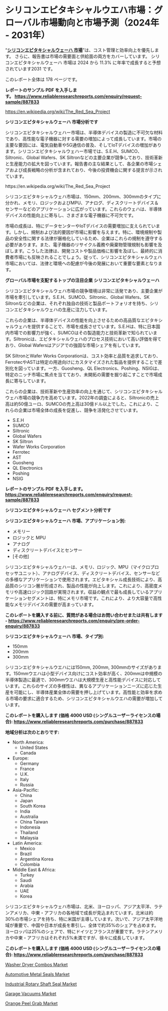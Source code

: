 <p><h1>シリコンエピタキシャルウエハ市場：グローバル市場動向と市場予測（2024年 - 2031年）</h1></p><p>&ldquo;<strong><a href="https://www.reliableresearchreports.com/silicon-epitaxial-wafer-r887833?utm_campaign=110&utm_medium=9&utm_source=Github&utm_content=ia&utm_term=18102024&utm_id=silicon-epitaxial-wafer">シリコンエピタキシャルウェーハ 市場</a></strong>&rdquo;は、コスト管理と効率向上を優先します。 さらに、報告書は市場の需要面と供給面の両方をカバーしています。 シリコンエピタキシャルウェーハ 市場は 2024 から 11.3% に年率で成長すると予想されています2031 です。</p>
<p>このレポート全体は 178 ページです。</p>
<p><strong>レポートのサンプル PDF を入手します。&nbsp;<a href="https://www.reliableresearchreports.com/enquiry/request-sample/887833?utm_campaign=110&utm_medium=9&utm_source=Github&utm_content=ia&utm_term=18102024&utm_id=silicon-epitaxial-wafer">https://www.reliableresearchreports.com/enquiry/request-sample/887833</a></strong></p>
<p><a href="https://en.wikipedia.org/wiki/The_Red_Sea_Project?utm_campaign=110&utm_medium=9&utm_source=Github&utm_content=ia&utm_term=18102024&utm_id=silicon-epitaxial-wafer">https://en.wikipedia.org/wiki/The_Red_Sea_Project</a></p>
<p><strong>シリコンエピタキシャルウェーハ 市場分析です</strong></p>
<p><p>シリコンエピタキシャルウェハー市場は、半導体デバイスの製造に不可欠な材料であり、高性能な電子機器に対する需要の増加によって成長しています。市場の主要な要因には、電気自動車や5G通信の普及、そしてIoTデバイスの増加があります。シリコンエピタキシャルウェハー市場では、S.E.H、SUMCO、Siltronic、Global Wafers、SK Siltronなどの主要企業が競争しており、技術革新と生産能力の拡大を図っています。報告書の主な結果として、各企業の市場シェアおよび成長戦略の分析が含まれており、今後の投資機会に関する提言が示されています。</p></p>
<p>https://en.wikipedia.org/wiki/The_Red_Sea_Project</p>
<p><p>シリコンエピタキシャルウェハ市場は、150mm、200mm、300mmのタイプに分かれ、メモリ、ロジックおよびMPU、アナログ、ディスクリートデバイス＆センサーなどのアプリケーションに広がっています。これらのウェハは、半導体デバイスの性能向上に寄与し、さまざまな電子機器に不可欠です。</p><p>市場の成長は、特にデータセンターやIoTデバイスの需要増加に支えられています。しかし、規制および法的要因が市場に影響を与えます。特に、環境規制や製品の安全性に関する法律が厳格化しているため、企業はこれらの規制を遵守する必要があります。また、電子機器のリサイクル義務や廃棄物管理規制も影響を及ぼします。こうした法律は、開発コストや製品価格に影響を及ぼし、最終的に消費者市場にも反映されることでしょう。従って、シリコンエピタキシャルウェハ市場においては、法律と環境への配慮が今後の発展において重要な要素となります。</p></p>
<p><strong>グローバル市場を支配するトップの注目企業 シリコンエピタキシャルウェーハ</strong></p>
<p><p>シリコンエピタキシャルウェハ市場の競争環境は非常に活発であり、主要企業が市場を牽引しています。S.E.H、SUMCO、Siltronic、Global Wafers、SK Siltronなどの企業は、それぞれ独自の技術と製品ポートフォリオを持ち、シリコンエピタキシャルウェハの生産に注力しています。</p><p>これらの企業は、半導体デバイスの性能を向上させるための高品質なエピタキシャルウェハを提供することで、市場を成長させています。S.E.Hは、特に日本国内市場での影響力が強く、SUMCOはその製造能力と技術革新で知られています。Siltronicは、エピタキシャルウェハのプロセス技術において高い評価を得ており、Global Wafersはアジアでの強固な市場シェアを有しています。</p><p>SK SiltronとWafer Works Corporationは、コスト効率と品質を追求しており、FerrotecやASTは特定の用途向けにカスタマイズされた製品を提供することで差別化を図っています。一方、Guosheng、QL Electronics、Poshing、NSIGは、特定のニッチ市場に焦点を当てており、未開拓の需要を掘り起こすことで市場成長に寄与しています。</p><p>これらの企業は、技術革新や生産効率の向上を通じて、シリコンエピタキシャルウェハ市場の競争力を高めています。2022年の調査によると、Siltronicの売上高は約50億ユーロ、SUMCOの売上高は30億ドル以上でした。これにより、これらの企業は市場全体の成長を促進し、競争を活発化させています。</p></p>
<p><ul><li>S.E.H</li><li>SUMCO</li><li>Siltronic</li><li>Global Wafers</li><li>SK Siltron</li><li>Wafer Works Corporation</li><li>Ferrotec</li><li>AST</li><li>Guosheng</li><li>QL Electronics</li><li>Poshing</li><li>NSIG</li></ul></p>
<p><strong>レポートのサンプル PDF を入手します。 <a href="https://www.reliableresearchreports.com/enquiry/request-sample/887833?utm_campaign=110&utm_medium=9&utm_source=Github&utm_content=ia&utm_term=18102024&utm_id=silicon-epitaxial-wafer">https://www.reliableresearchreports.com/enquiry/request-sample/887833</a></strong></p>
<p><strong>シリコンエピタキシャルウェーハ セグメント分析です</strong></p>
<p><strong>シリコンエピタキシャルウェーハ 市場、アプリケーション別:</strong></p>
<p><ul><li>メモリー</li><li>ロジックと MPU</li><li>アナログ</li><li>ディスクリートデバイスとセンサー</li><li>[その他]</li></ul></p>
<p><p>シリコンエピタキシャルウェハーは、メモリ、ロジック、MPU（マイクロプロセッサユニット）、アナログデバイス、ディスクリートデバイス、センサーなどの多様なアプリケーションで使用されます。エピタキシャル成長技術により、高品質のシリコン層が形成され、製品の性能が向上します。これにより、高密度メモリや高速ロジック回路が実現されます。収益の観点で最も成長しているアプリケーションセグメントは、特にメモリ市場です。これにより、より大容量で高性能なメモリデバイスの需要が高まっています。</p></p>
<p><strong>このレポートを購入する前に、質問がある場合はお問い合わせまたは共有します - <a href="https://www.reliableresearchreports.com/enquiry/pre-order-enquiry/887833?utm_campaign=110&utm_medium=9&utm_source=Github&utm_content=ia&utm_term=18102024&utm_id=silicon-epitaxial-wafer">https://www.reliableresearchreports.com/enquiry/pre-order-enquiry/887833</a></strong></p>
<p><strong>シリコンエピタキシャルウェーハ 市場、タイプ別:</strong></p>
<p><ul><li>150mm</li><li>200mm</li><li>300mm</li></ul></p>
<p><p>シリコンエピタキシャルウエハには150mm, 200mm, 300mmのサイズがあります。150mmウエハは小型デバイス向けにコスト効率が高く、200mmは中規模の半導体製造に最適で、300mmウエハは大規模生産と高性能デバイスに対応しています。これらのサイズの多様性は、異なるアプリケーションニーズに応じた生産を可能にし、半導体産業全体の需要を押し上げています。高性能と効率を求める市場の要求に適合するため、シリコンエピタキシャルウエハの需要が増加しています。</p></p>
<p><strong>このレポートを購入します (価格 4000 USD (シングルユーザーライセンスの場合): <a href="https://www.reliableresearchreports.com/purchase/887833?utm_campaign=110&utm_medium=9&utm_source=Github&utm_content=ia&utm_term=18102024&utm_id=silicon-epitaxial-wafer">https://www.reliableresearchreports.com/purchase/887833</a></strong></p>
<p><strong>地域分析は次のとおりです:</strong></p>
<p><ul>
    <li>
        North America:
        <ul>
            <li>United States</li>
            <li>Canada</li>
        </ul>
    </li>
    <li>
        Europe:
        <ul>
            <li>Germany</li>
            <li>France</li>
            <li>U.K.</li>
            <li>Italy</li>
            <li>Russia</li>
        </ul>
    </li>
    <li>
        Asia-Pacific:
        <ul>
            <li>China</li>
            <li>Japan</li>
            <li>South Korea</li>
            <li>India</li>
            <li>Australia</li>
            <li>China Taiwan</li>
            <li>Indonesia</li>
            <li>Thailand</li>
            <li>Malaysia</li>
        </ul>
    </li>
    <li>
        Latin America:
        <ul>
            <li>Mexico</li>
            <li>Brazil</li>
            <li>Argentina Korea</li>
            <li>Colombia</li>
        </ul>
    </li>
    <li>
        Middle East & Africa:
        <ul>
            <li>Turkey</li>
            <li>Saudi</li>
            <li>Arabia</li>
            <li>UAE</li>
            <li>Korea</li>
        </ul>
    </li>
    </ul></p>
<p><p>シリコンエピタキシャルウェハ市場は、北米、ヨーロッパ、アジア太平洋、ラテンアメリカ、中東・アフリカの各地域で成長が見込まれています。北米は約30%の市場シェアを持ち、特に米国が主導しています。次いで、アジア太平洋地域が重要で、中国や日本が成長を牽引し、全体で約35%のシェアを占めます。ヨーロッパは25%のシェアで、特にドイツとフランスが重要です。ラテンアメリカや中東・アフリカはそれぞれ5%未満ですが、徐々に成長しています。</p></p>
<p><strong>このレポートを購入します (価格 4000 USD (シングルユーザーライセンスの場合): <a href="https://www.reliableresearchreports.com/purchase/887833?utm_campaign=110&utm_medium=9&utm_source=Github&utm_content=ia&utm_term=18102024&utm_id=silicon-epitaxial-wafer">https://www.reliableresearchreports.com/purchase/887833</a></strong></p>
<p><p><a href="https://www.linkedin.com/pulse/washer-dryer-combos-market-evolution-future-outlook-zue0e?utm_campaign=110&utm_medium=9&utm_source=Github&utm_content=ia&utm_term=18102024&utm_id=silicon-epitaxial-wafer">Washer Dryer Combos Market</a></p><p><a href="https://github.com/WayneGriffin411/Market-Research-Report-List-1/blob/main/automotive-metal-seals-market.md?utm_campaign=110&utm_medium=9&utm_source=Github&utm_content=ia&utm_term=18102024&utm_id=silicon-epitaxial-wafer">Automotive Metal Seals Market</a></p><p><a href="https://github.com/lambertr3e8v/Market-Research-Report-List-1/blob/main/industrial-rotary-shaft-seal-market.md?utm_campaign=110&utm_medium=9&utm_source=Github&utm_content=ia&utm_term=18102024&utm_id=silicon-epitaxial-wafer">Industrial Rotary Shaft Seal Market</a></p><p><a href="https://www.linkedin.com/pulse/garage-vacuums-market-evolution-key-trends-regional-dynamics-ttqye?utm_campaign=110&utm_medium=9&utm_source=Github&utm_content=ia&utm_term=18102024&utm_id=silicon-epitaxial-wafer">Garage Vacuums Market</a></p><p><a href="https://issuu.com/reportprime-2/docs/orange-peel-grab-market-size-2030.p_eb6306a6d778d6?utm_campaign=110&utm_medium=9&utm_source=Github&utm_content=ia&utm_term=18102024&utm_id=silicon-epitaxial-wafer">Orange Peel Grab Market</a></p></p>